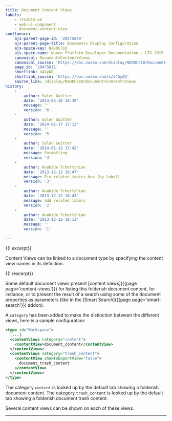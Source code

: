 ```yaml
---
title: Document Content Views
labels:
    - lts2015-ok
    - web-ui-component
    - document-content-view
confluence:
    ajs-parent-page-id: '28475840'
    ajs-parent-page-title: Documents Display Configuration
    ajs-space-key: NXDOC710
    ajs-space-name: Nuxeo Platform Developer Documentation — LTS 2015
    canonical: Document+Content+Views
    canonical_source: 'https://doc.nuxeo.com/display/NXDOC710/Document+Content+Views'
    page_id: '28475811'
    shortlink: o4GyAQ
    shortlink_source: 'https://doc.nuxeo.com/x/o4GyAQ'
    source_link: /display/NXDOC710/Document+Content+Views
history:
    - 
        author: Solen Guitter
        date: '2014-03-10 18:39'
        message: ''
        version: '6'
    - 
        author: Solen Guitter
        date: '2014-01-17 17:12'
        message: ''
        version: '5'
    - 
        author: Solen Guitter
        date: '2014-01-13 17:42'
        message: Formatting
        version: '4'
    - 
        author: Anahide Tchertchian
        date: '2013-12-12 18:47'
        message: Fix related topics box (by label)
        version: '3'
    - 
        author: Anahide Tchertchian
        date: '2013-12-12 18:43'
        message: add related labels
        version: '2'
    - 
        author: Anahide Tchertchian
        date: '2013-12-12 18:11'
        message: ''
        version: '1'

---
```

{{! excerpt}}

Content Views can be linked to a document type by specifying the content view names in its definition.

{{! /excerpt}}

Some default document views present [content views]({{page page='content-views'}}) for listing this folderish document content, for instance, or to present the result of a search using some of the document properties as parameters (like in the [Smart Search]({{page page='smart-search'}}) addon).

A `category` has been added to make the distinction between the different views, here is a sample configuration:

```xml
<type id="Workspace">
  [...]
  <contentViews category="content">
    <contentView>document_content</contentView>
  </contentViews>
  <contentViews category="trash_content">
    <contentView showInExportView="false">
      document_trash_content
    </contentView>
  </contentViews>
</type>
```

The category&nbsp;`content` is looked up by the default tab showing a folderish document content. The category `trash_content` is looked up by the default tab showing a folderish document trash content.

Several content views can be shown on each of these views.

* * *